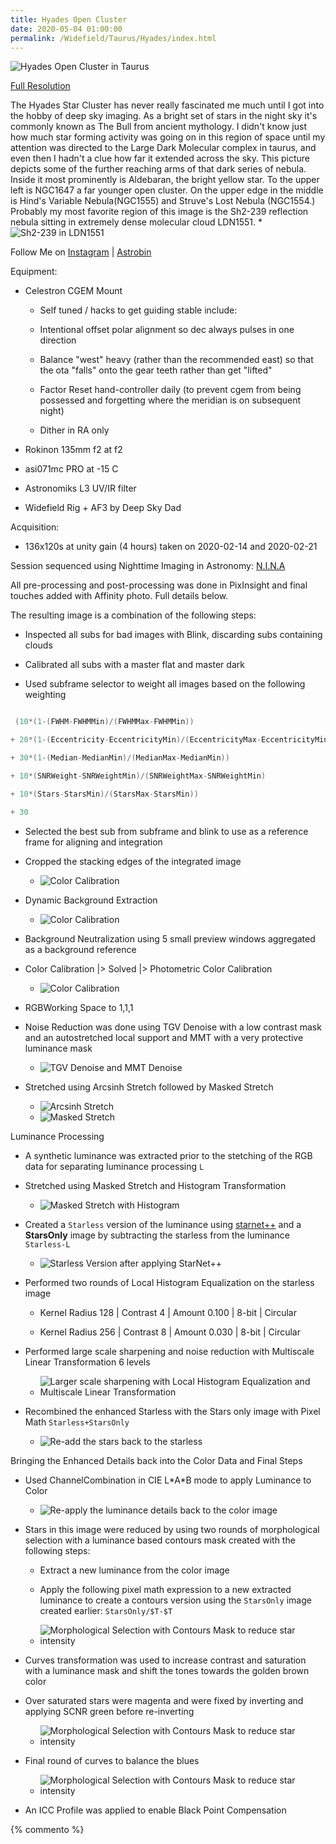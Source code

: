 ```yaml
---
title: Hyades Open Cluster
date: 2020-05-04 01:00:00
permalink: /Widefield/Taurus/Hyades/index.html
---
```



![Hyades Open Cluster in Taurus](/Widefield/Taurus/Hyades.136x120s.135mm.L3.integration.Draft5.web.jpg "Hyades Open Cluster in Taurus")

[Full Resolution](/Widefield/Taurus/Hyades.136x120s.135mm.L3.integration.Draft5.png)

The Hyades Star Cluster has never really fascinated me much until I got into the hobby of deep sky imaging.  As a bright set of stars in the night sky it's commonly known as The Bull from ancient mythology. I didn't know just how much star forming activity was going on in this region of space until my attention was directed to the Large Dark Molecular complex in taurus, and even then I hadn't a clue how far it extended across the sky.  This picture depicts some of the further reaching arms of that dark series of nebula.  Inside it most prominently is Aldebaran, the bright yellow star. To the upper left is NGC1647 a far younger open cluster.  On the upper edge in the middle is Hind's Variable Nebula(NGC1555) and Struve's Lost Nebula (NGC1554.)  Probably my most favorite region of this image is the Sh2-239 reflection nebula sitting in extremely dense molecular cloud LDN1551.
    * ![Sh2-239 in LDN1551](/Widefield/Taurus/Hyades.ROI.Sh2-239.png)

Follow Me on [Instagram](
https://www.instagram.com/jonathanmaccollum/) | [Astrobin](https://www.astrobin.com/users/eigenVector/) 

Equipment: 

* Celestron CGEM Mount

    * Self tuned / hacks to get guiding stable include:

    * Intentional offset polar alignment so dec always pulses in one direction
    
    * Balance "west" heavy (rather than the recommended east) so that the ota "falls" onto the gear teeth rather than get "lifted"
    
    * Factor Reset hand-controller daily (to prevent cgem from being possessed and forgetting where the meridian is on subsequent night)
    
    * Dither in RA only

* Rokinon 135mm f2 at f2

* asi071mc PRO at -15 C

* Astronomiks L3 UV/IR filter

* Widefield Rig + AF3 by Deep Sky Dad

Acquisition:

* 136x120s at unity gain (4 hours) taken on 2020-02-14 and 2020-02-21

Session sequenced using Nighttime Imaging in Astronomy: [N.I.N.A](https://nighttime-imaging.eu/)

All pre-processing and post-processing was done in PixInsight and final touches added with Affinity photo. Full details below.



The resulting image is a combination of the following steps:

* Inspected all subs for bad images with Blink, discarding subs containing clouds

* Calibrated all subs with a master flat and master dark

* Used subframe selector to weight all images based on the following weighting

```C

 (10*(1-(FWHM-FWHMMin)/(FWHMMax-FWHMMin))

+ 20*(1-(Eccentricity-EccentricityMin)/(EccentricityMax-EccentricityMin))

+ 30*(1-(Median-MedianMin)/(MedianMax-MedianMin))

+ 10*(SNRWeight-SNRWeightMin)/(SNRWeightMax-SNRWeightMin)

+ 10*(Stars-StarsMin)/(StarsMax-StarsMin))

+ 30

```

* Selected the best sub from subframe and blink to use as a reference frame for aligning and integration

* Cropped the stacking edges of the integrated image
    * ![Color Calibration](/Widefield/Taurus/Hyades.Step00.Crop.PNG)

* Dynamic Background Extraction
    * ![Color Calibration](/Widefield/Taurus/Hyades.Step02.DBE.PNG)

* Background Neutralization using 5 small preview windows aggregated as a background reference

* Color Calibration |> Solved |> Photometric Color Calibration
    * ![Color Calibration](/Widefield/Taurus/Hyades.Step03.PCC.PNG)

* RGBWorking Space to 1,1,1

* Noise Reduction was done using TGV Denoise with a low contrast mask and an autostretched local support and MMT with a very protective luminance mask
    * ![TGV Denoise and MMT Denoise](/Widefield/Taurus/Hyades.Step04.NR.PNG)

* Stretched using Arcsinh Stretch followed by Masked Stretch
    * ![Arcsinh Stretch](/Widefield/Taurus/Hyades.Step05.ArcSinh.PNG)
    * ![Masked Stretch](/Widefield/Taurus/Hyades.Step06.MS.PNG)

Luminance Processing

* A synthetic luminance was extracted prior to the stetching of the RGB data for separating luminance processing ``L``

* Stretched using Masked Stretch and Histogram Transformation
    * ![Masked Stretch with Histogram](/Widefield/Taurus/Hyades.Step08.L.PNG)

* Created a ``Starless`` version of the luminance using [starnet++](https://sourceforge.net/projects/starnet/) and a **StarsOnly** image by subtracting the starless from the luminance ``Starless-L``
    * ![Starless Version after applying StarNet++](/Widefield/Taurus/Hyades.Step09.L.StarNet.PNG)

* Performed two rounds of Local Histogram Equalization on the starless image

    * Kernel Radius 128 | Contrast 4 | Amount 0.100 | 8-bit | Circular

    * Kernel Radius 256 | Contrast 8 | Amount 0.030 | 8-bit | Circular

* Performed large scale sharpening and noise reduction with Multiscale Linear Transformation 6 levels 
    * ![Larger scale sharpening with Local Histogram Equalization and Multiscale Linear Transformation](/Widefield/Taurus/Hyades.Step12.L.LHE.MLT.PNG)

* Recombined the enhanced Starless with the Stars only image with Pixel Math ``Starless+StarsOnly``
    * ![Re-add the stars back to the starless](/Widefield/Taurus/Hyades.Step13.L.RecombineStars.PNG)


Bringing the Enhanced Details back into the Color Data and Final Steps

* Used ChannelCombination in CIE L\*A\*B mode to apply Luminance to Color
    * ![Re-apply the luminance details back to the color image](/Widefield/Taurus/Hyades.Step14.LRGB.PNG)

* Stars in this image were reduced by using two rounds of morphological selection with a luminance based contours mask created with the following steps:

    * Extract a new luminance from the color image

    * Apply the following pixel math expression to a new extracted luminance to create a contours version using the ``StarsOnly`` image created earlier: ``StarsOnly/$T-$T``

    * ![Morphological Selection with Contours Mask to reduce star intensity](/Widefield/Taurus/Hyades.Step15.MT.PNG)


* Curves transformation was used to increase contrast and saturation with a luminance mask and shift the tones towards the golden brown color

* Over saturated stars were magenta and were fixed by inverting and applying SCNR green before re-inverting

    * ![Morphological Selection with Contours Mask to reduce star intensity](/Widefield/Taurus/Hyades.Step16.SCNR.Curves.PNG)

* Final round of curves to balance the blues
    * ![Morphological Selection with Contours Mask to reduce star intensity](/Widefield/Taurus/Hyades.Step17.Curves.PNG)

* An ICC Profile was applied to enable Black Point Compensation

{% commento %}
